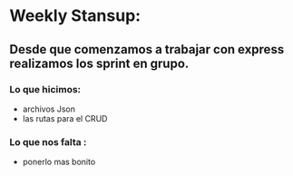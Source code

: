 # Weekly Stansup:

## Desde que comenzamos a trabajar con express realizamos los sprint en grupo.
### Lo que hicimos:
- archivos Json
- las rutas para el CRUD
### Lo que nos falta :
- ponerlo mas bonito